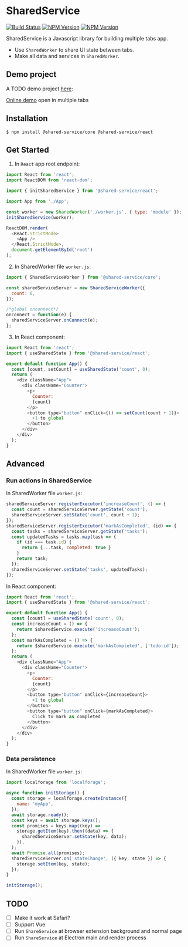 # SharedService

[![Build Status](https://github.com/shared-service/shared-service/actions/workflows/ci.yml/badge.svg?branch=main)](https://github.com/shared-service/shared-service/actions)
[![NPM Version](https://img.shields.io/npm/v/@shared-service/core.svg?style=flat-square)](https://www.npmjs.com/package/@shared-service/core)
[![NPM Version](https://img.shields.io/npm/v/@shared-service/react.svg?style=flat-square)](https://www.npmjs.com/package/@shared-service/react)

SharedService is a Javascript library for building multiple tabs app.

* Use `SharedWorker` to share UI state between tabs.
* Make all data and services in `SharedWorker`.

## Demo project

A TODO demo project [here](https://github.com/shared-service/shared-service/tree/main/packages/demo):

[Online demo](https://shared-service.github.io/todo-demo/) open in multiple tabs

## Installation

```
$ npm install @shared-service/core @shared-service/react
```

## Get Started

1. In `React` app root endpoint:

```js
import React from 'react';
import ReactDOM from 'react-dom';

import { initSharedService } from '@shared-service/react';

import App from './App';

const worker = new SharedWorker('./worker.js', { type: 'module' });
initSharedService(worker);

ReactDOM.render(
  <React.StrictMode>
    <App />
  </React.StrictMode>,
  document.getElementById('root')
);
```

2. In SharedWorker file `worker.js`:

```js
import { SharedServiceWorker } from '@shared-service/core';

const sharedServiceServer = new SharedServiceWorker({
  count: 0,
});

/*global onconnect*/
onconnect = function(e) {
  sharedServiceServer.onConnect(e);
};

```

3. In React component:

```js
import React from 'react';
import { useSharedState } from '@shared-service/react';

export default function App() {
  const [count, setCount] = useSharedState('count', 0);
  return (
    <div className="App">
      <div className="Counter">
        <p>
          Counter:
          {count}
        </p>
        <button type="button" onClick={() => setCount(count + 1)}>
          +1 to global
        </button>
      </div>
    </div>
  );
}
```

## Advanced

### Run actions in SharedService

In SharedWorker file `worker.js`:

```js
sharedServiceServer.registerExecutor('increaseCount', () => {
  const count = sharedServiceServer.getState('count');
  sharedServiceServer.setState('count', count + 1);
});
sharedServiceServer.registerExecutor('markAsCompleted', (id) => {
  const tasks = sharedServiceServer.getState('tasks');
  const updatedTasks = tasks.map(task => {
    if (id === task.id) {
      return {...task, completed: true }
    }
    return task;
  });
  sharedServiceServer.setState('tasks', updatedTasks);
});
```

In React component:

```js
import React from 'react';
import { useSharedState } from '@shared-service/react';

export default function App() {
  const [count] = useSharedState('count', 0);
  const increaseCount = () => {
    return $sharedService.execute('increaseCount');
  };
  const markAsCompleted = () => {
    return $sharedService.execute('markAsCompleted', ['todo-id']);
  };
  return (
    <div className="App">
      <div className="Counter">
        <p>
          Counter:
          {count}
        </p>
        <button type="button" onClick={increaseCount}>
          +1 to global
        </button>
        <button type="button" onClick={markAsCompleted}>
          Click to mark as completed
        </button>
      </div>
    </div>
  );
}
```

### Data persistence

In SharedWorker file `worker.js`:

```js
import localforage from 'localforage';

async function initStorage() {
  const storage = localforage.createInstance({
    name: 'myApp',
  });
  await storage.ready();
  const keys = await storage.keys();
  const promises = keys.map((key) =>
    storage.getItem(key).then((data) => {
      sharedServiceServer.setState(key, data);
    }),
  );
  await Promise.all(promises);
  sharedServiceServer.on('stateChange', ({ key, state }) => {
    storage.setItem(key, state);
  });
}

initStorage();
```

## TODO

- [ ] Make it work at Safari?
- [ ] Support Vue
- [ ] Run `ShareService` at browser extension background and normal page
- [ ] Run `ShareService` at Electron main and render process
